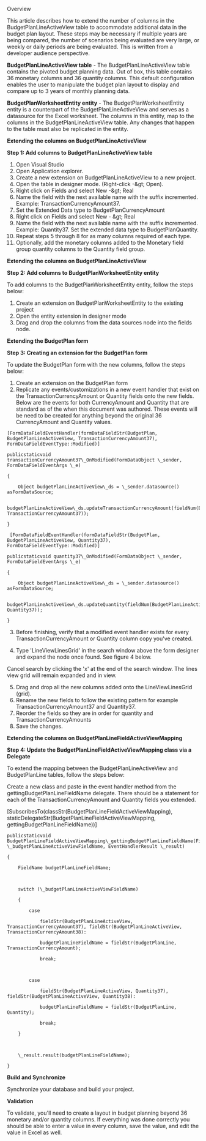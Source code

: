 Overview

This article describes how to extend the number of columns in the BudgetPlanLineActiveView table to accommodate additional data in the budget plan layout. These steps may be necessary if multiple years are being compared, the number of scenarios being evaluated are very large, or weekly or daily periods are being evaluated. This is written from a developer audience perspective.

**BudgetPlanLineActiveView table** - The BudgetPlanLineActiveView table contains the pivoted budget planning data. Out of box, this table contains 36 monetary columns and 36 quantity columns. This default configuration enables the user to manipulate the budget plan layout to display and compare up to 3 years of monthly planning data.

**BudgetPlanWorksheetEntity entity** - The BudgetPlanWorksheetEntity entity is a counterpart of the BudgetPlanLineActiveView and serves as a datasource for the Excel worksheet. The columns in this entity, map to the columns in the BudgetPlanLineActiveView table. Any changes that happen to the table must also be replicated in the entity.

**Extending the columns on BudgetPlanLineActiveView**

**Step 1: Add columns to BudgetPlanLineActiveView table**

  1. Open Visual Studio
  2. Open Application explorer.
  3. Create a new extension on BudgetPlanLineActiveView to a new project.
  4. Open the table in designer mode. (Right-click -\&gt; Open).
  5. Right click on Fields and select New -\&gt; Real
  6. Name the field with the next available name with the suffix incremented. Example: TransactionCurrencyAmount37.
  7. Set the Extended Data type to BudgetPlanCurrencyAmount
  8. Right click on Fields and select New - \&gt; Real
  9. Name the field with the next available name with the suffix incremented. Example: Quantity37. Set the extended data type to BudgetPlanQuantity.
  10. Repeat steps 5 through 8 for as many columns required of each type.
  11. Optionally, add the monetary columns added to the Monetary field group quantity columns  to the Quantity field group.

**Extending the columns on BudgetPlanLineActiveView**

**Step 2: Add columns to BudgetPlanWorksheetEntity entity**

To add columns to the BudgetPlanWorksheetEntity entity, follow the steps below:

  1. Create an extension on  BudgetPlanWorksheetEntity to the existing project
  2. Open the entity extension in designer mode
  3. Drag and drop the columns from the data sources node into the fields node.



**Extending the BudgetPlan form**

**Step 3: Creating an extension for the BudgetPlan form**

To update the BudgetPlan form with the new columns, follow the steps below:

  1. Create an extension on the  BudgetPlan form
  2. Replicate any events/customizations in a new event handler that exist on the TransactionCurrencyAmount or Quantity fields onto the new fields. Below are the events for both CurrencyAmount and Quantity that are standard as of the when this document was authored. These events will be need to be created for anything beyond the original 36 CurrencyAmount and Quantity values.

    [FormDataFieldEventHandler(formDataFieldStr(BudgetPlan, BudgetPlanLineActiveView, TransactionCurrencyAmount37), FormDataFieldEventType::Modified)]

    publicstaticvoid transactionCurrencyAmount37\_OnModified(FormDataObject \_sender, FormDataFieldEventArgs \_e)

    {

        Object budgetPlanLineActiveView\_ds = \_sender.datasource() asFormDataSource;

        budgetPlanLineActiveView\_ds.updateTransactionCurrencyAmount(fieldNum(BudgetPlanLineActiveView, TransactionCurrencyAmount37));

    }

     [FormDataFieldEventHandler(formDataFieldStr(BudgetPlan, BudgetPlanLineActiveView, Quantity37), FormDataFieldEventType::Modified)]

    publicstaticvoid quantity37\_OnModified(FormDataObject \_sender, FormDataFieldEventArgs \_e)

    {

        Object budgetPlanLineActiveView\_ds = \_sender.datasource() asFormDataSource;

        budgetPlanLineActiveView\_ds.updateQuantity(fieldNum(BudgetPlanLineActiveView, Quantity37));

    }


  3.  Before finishing, verify that a modified event handler exists for every TransactionCurrencyAmount or Quantity column copy you&#39;ve created.


  4. Type &#39;LineViewLinesGrid&#39; in the search window above the form designer and expand the node once found. See figure 4 below.

Cancel search by clicking the &#39;x&#39; at the end of the search window. The lines view grid will remain expanded and in view.

  5. Drag and drop all the new columns added onto the LineViewLinesGrid (grid).
  6. Rename the new fields to follow the existing pattern for example TransactionCurrencyAmount37 and Quantity37.
  7. Reorder the fields so they are in order for quantity and TransactionCurrencyAmounts
  8. Save the changes.

**Extending the columns on BudgetPlanLineFieldActiveViewMapping**

**Step 4: Update the BudgetPlanLineFieldActiveViewMapping class via a Delegate**

To extend the mapping between the BudgetPlanLineActiveView and BudgetPlanLine tables, follow the steps below:

Create a new class and paste in the event handler method from the gettingBudgetPlanLineFieldName delegate. There should be a statement for each of the TransactionCurrencyAmount and Quantity fields you extended.

[SubscribesTo(classStr(BudgetPlanLineFieldActiveViewMapping), staticDelegateStr(BudgetPlanLineFieldActiveViewMapping, gettingBudgetPlanLineFieldName))]

    publicstaticvoid BudgetPlanLineFieldActiveViewMapping\_gettingBudgetPlanLineFieldName(FieldName \_budgetPlanLineActiveViewFieldName, EventHandlerResult \_result)

    {

        FieldName budgetPlanLineFieldName;



        switch (\_budgetPlanLineActiveViewFieldName)

        {

            case

                fieldStr(BudgetPlanLineActiveView, TransactionCurrencyAmount37), fieldStr(BudgetPlanLineActiveView, TransactionCurrencyAmount38):

                budgetPlanLineFieldName = fieldStr(BudgetPlanLine, TransactionCurrencyAmount);

                break;



            case

                fieldStr(BudgetPlanLineActiveView, Quantity37), fieldStr(BudgetPlanLineActiveView, Quantity38):

                budgetPlanLineFieldName = fieldStr(BudgetPlanLine, Quantity);

                break;

        }



        \_result.result(budgetPlanLineFieldName);

    }

**Build and Synchronize**

Synchronize your database and build your project.

**Validation**

To validate, you&#39;ll need to create a layout in budget planning beyond 36 monetary and/or quantity columns. If everything was done correctly you should be able to enter a value in every column, save the value, and edit the value in Excel as well.
